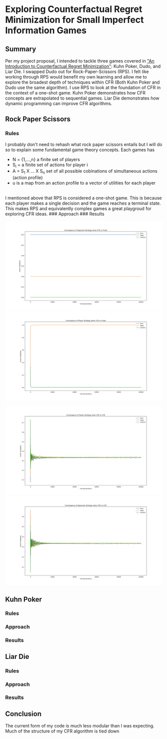 # Exploring Counterfactual Regret Minimization for Small Imperfect Information Games

## Summary

Per my project proposal, I intended to tackle three games covered in ["An Introduction to Counterfactual Regret Minimization"](http://modelai.gettysburg.edu/2013/cfr/cfr.pdf "Paper Reference"): Kuhn Poker, Dudo, and Liar Die.  I swapped Dudo out for Rock-Paper-Scissors (RPS). I felt like working through RPS would benefit my own learning and allow me to explore the broadest depth of techniques within CFR (Both Kuhn Poker and Dudo use the same algorithm).  I use RPS to look at the foundation of CFR in the context of a one-shot game.  Kuhn Poker demonstrates how CFR concepts are extrapolated to sequential games.  Liar Die demonstrates how dynamic programming can improve CFR algorithms.

## Rock Paper Scissors
### Rules
I probably don't need to rehash what rock paper scissors entails but I will do so to explain some fundamental game theory concepts. Each games has
* N = {1,...,n} a finite set of players
* S<sub>i</sub> = a finite set of actions for player i
* A = S<sub>1</sub> X ... X S<sub>n</sub> set of all possible cobinations of simultaneous actions (action profile)
* u is a map from an action profile to a vector of utilities for each player
<br/>
I mentioned above that RPS is considered a one-shot game.  This is because each player makes a single decision and the game reaches a terminal state.  This makes RPS and equivalently complex games a great playgroud for exploring CFR ideas.
### Approach
### Results

![alt text](Images/RPS_CFRvFixed_Opp.png "Logo Title Text 1")
![alt text](Images/RPS_CFRvFixed_Player.png "Logo Title Text 1")

![alt text](Images/RPS_CFRvCFR_Player.png "Logo Title Text 1")
![alt text](Images/RPS_CFRvCFR_Opp.png "Logo Title Text 1")

## Kuhn Poker
### Rules
### Approach
### Results
## Liar Die
### Rules
### Approach
### Results

## Conclusion
The current form of my code is much less modular than I was expecting.  Much of the structure of my CFR algorithm is tied down 
